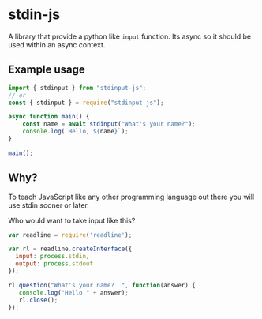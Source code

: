 # stdin-js

A library that provide a python like `input` function. Its async so it should be used within an async context.

## Example usage

```js
import { stdinput } from "stdinput-js";
// or
const { stdinput } = require("stdinput-js");

async function main() {
    const name = await stdinput("What's your name?");
    console.log(`Hello, ${name}`);
}

main();
```

## Why?

To teach JavaScript like any other programming language out there you will use stdin sooner or later.

Who would want to take input like this?

```js
var readline = require('readline');

var rl = readline.createInterface({
  input: process.stdin,
  output: process.stdout
});

rl.question("What's your name?  ", function(answer) {
   console.log("Hello " + answer);
   rl.close();
});
```
